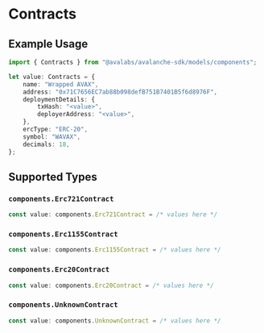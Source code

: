 # Contracts

## Example Usage

```typescript
import { Contracts } from "@avalabs/avalanche-sdk/models/components";

let value: Contracts = {
    name: "Wrapped AVAX",
    address: "0x71C7656EC7ab88b098defB751B7401B5f6d8976F",
    deploymentDetails: {
        txHash: "<value>",
        deployerAddress: "<value>",
    },
    ercType: "ERC-20",
    symbol: "WAVAX",
    decimals: 18,
};
```

## Supported Types

### `components.Erc721Contract`

```typescript
const value: components.Erc721Contract = /* values here */
```

### `components.Erc1155Contract`

```typescript
const value: components.Erc1155Contract = /* values here */
```

### `components.Erc20Contract`

```typescript
const value: components.Erc20Contract = /* values here */
```

### `components.UnknownContract`

```typescript
const value: components.UnknownContract = /* values here */
```


